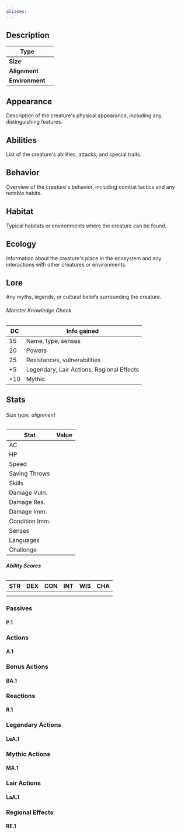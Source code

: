 ```yaml
---
aliases:
---
```

## Description
| **Type**        |     |
| --------------- | --- |
| **Size**        |     |
| **Alignment**   |     |
| **Environment** |     |
## Appearance
Description of the creature's physical appearance, including any distinguishing features.
## Abilities
List of the creature's abilities, attacks, and special traits.
## Behavior
Overview of the creature's behavior, including combat tactics and any notable habits.
## Habitat
Typical habitats or environments where the creature can be found.
## Ecology
Information about the creature's place in the ecosystem and any interactions with other creatures or environments.
## Lore
Any myths, legends, or cultural beliefs surrounding the creature.
###### Monster Knowledge Check
| **DC** | **Info gained**                           |
| ------ | ----------------------------------------- |
| 15     | Name, type, senses                        |
| 20     | Powers                                    |
| 25     | Resistances, vulnerabilities              |
| +5     | Legendary, Lair Actions, Regional Effects |
| +10    | Mythic                                    |
## Stats
###### *Size type, alignment*
| Stat           | Value |
| -------------- | ----- |
| AC             |       |
| HP             |       |
| Speed          |       |
| Saving Throws  |       |
| Skills         |       |
| Damage Vuln.   |       |
| Damage Res.    |       |
| Damage Imm.    |       |
| Condition Imm. |       |
| Senses         |       |
| Languages      |       |
| Challenge      |       |
###### **Ability Scores**
| STR | DEX | CON | INT | WIS | CHA |
|:---:|:---:|:---:|:---:|:---:|:---:|
|     |     |     |     |     |     |
|     |     |     |     |     |     |
### Passives
#### P.1
### Actions
#### A.1
### Bonus Actions
#### BA.1
### Reactions
#### R.1
### Legendary  Actions
#### LeA.1
### Mythic Actions
#### MA.1
### Lair Actions
#### LaA.1
### Regional Effects
#### RE.1